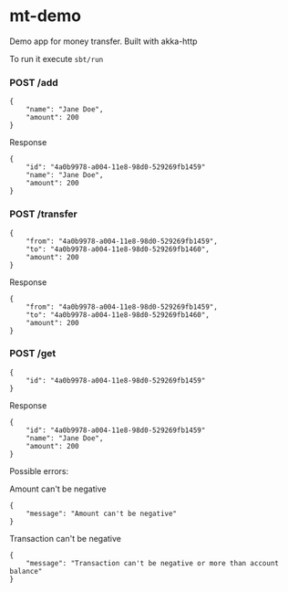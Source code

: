 # mt-demo

Demo app for money transfer. Built with akka-http

To run it execute `sbt/run` 

### POST /add
    {
        "name": "Jane Doe",
        "amount": 200
    }
    
Response
    
    {
        "id": "4a0b9978-a004-11e8-98d0-529269fb1459"
        "name": "Jane Doe",
        "amount": 200
    }
     

### POST /transfer
 
    {
        "from": "4a0b9978-a004-11e8-98d0-529269fb1459",
        "to": "4a0b9978-a004-11e8-98d0-529269fb1460",
        "amount": 200
    }
    
Response

    {
        "from": "4a0b9978-a004-11e8-98d0-529269fb1459",
        "to": "4a0b9978-a004-11e8-98d0-529269fb1460",
        "amount": 200
    }
    
### POST /get

    {
        "id": "4a0b9978-a004-11e8-98d0-529269fb1459"
    }
    
Response

    {
        "id": "4a0b9978-a004-11e8-98d0-529269fb1459"
        "name": "Jane Doe",
        "amount": 200
    }
    
Possible errors:

Amount can't be negative

    {
        "message": "Amount can't be negative"
    }   
    
Transaction can't be negative

    {
        "message": "Transaction can't be negative or more than account balance"
    } 

 
 